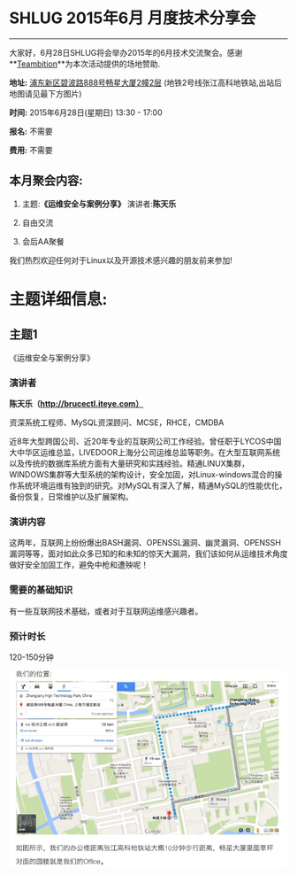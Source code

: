 # SHLUG 2015年6月 月度技术分享会
--------------------------------------------------------------------------------
大家好，6月28日SHLUG将会举办2015年的6月技术交流聚会。感谢**[Teambition](https://www.teambition.com)**为本次活动提供的场地赞助.

**地址:** [浦东新区碧波路888号畅星大厦2幢2层](http://j.map.baidu.com/Lt5B3) (地铁2号线张江高科地铁站,出站后地图请见最下方图片)

**时间:** 2015年6月28日(星期日) 13:30 - 17:00

**报名:** 不需要

**费用:** 不需要

本月聚会内容:
---------------
1. 主题:**《运维安全与案例分享》** 演讲者:**陈天乐**

2. 自由交流

3. 会后AA聚餐

我们热烈欢迎任何对于Linux以及开源技术感兴趣的朋友前来参加!

# 主题详细信息:


## 主题1
《运维安全与案例分享》

### 演讲者
**陈天乐（http://brucectl.iteye.com）**

资深系统工程师、MySQL资深顾问、MCSE，RHCE，CMDBA

近8年大型跨国公司、近20年专业的互联网公司工作经验。曾任职于LYCOS中国大中华区运维总监，LIVEDOOR上海分公司运维总监等职务。在大型互联网系统以及传统的数据库系统方面有大量研究和实践经验。精通LINUX集群，WINDOWS集群等大型系统的架构设计，安全加固，对Linux-windows混合的操作系统环境运维有独到的研究。对MySQL有深入了解，精通MySQL的性能优化，备份恢复，日常维护以及扩展架构。

### 演讲内容
这两年，互联网上纷纷爆出BASH漏洞、OPENSSL漏洞、幽灵漏洞、OPENSSH漏洞等等，面对如此众多已知的和未知的惊天大漏洞，我们该如何从运维技术角度做好安全加固工作，避免中枪和遭殃呢！

### 需要的基础知识
有一些互联网技术基础，或者对于互联网运维感兴趣者。

### 预计时长
120-150分钟


![Teambition](teambition_map.jpeg)